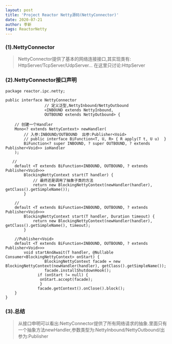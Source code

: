 ```yaml
---
layout: post
title: 'Project Reactor Netty源码(NettyConnector)'
date: 2020-07-21
author: 李新
tags: ReactorNetty
---
```


### (1).NettyConnector
> NettyConnector提供了基本的网络连接接口,其实现类有:  
HttpServer/TcpServer/UdpServer...
在这里只讨论:HttpServer

### (2).NettyConnector接口声明
```
package reactor.ipc.netty;

public interface NettyConnector
                 // 定义泛型,NettyInbound/NettyOutbound
                 <INBOUND extends NettyInbound, 
                 OUTBOUND extends NettyOutbound> {
    
    // 创建一个Handler
    Mono<? extends NettyContext> newHandler(  
        // 入参:INBOUND/OUTBOUND  出参:Publisher<Void>
        // public interface BiFunction<T, U, R> { R apply(T t, U u)  }
        BiFunction<? super INBOUND, ? super OUTBOUND, ? extends Publisher<Void>> ioHandler
    );
 
   // 
    default <T extends BiFunction<INBOUND, OUTBOUND, ? extends Publisher<Void>>>
        BlockingNettyContext start(T handler) {
            // 最终还是调用了抽象子类的方法 
            return new BlockingNettyContext(newHandler(handler), getClass().getSimpleName());
        }
 
    // 
    default <T extends BiFunction<INBOUND, OUTBOUND, ? extends Publisher<Void>>>
        BlockingNettyContext start(T handler, Duration timeout) {
            return new BlockingNettyContext(newHandler(handler), getClass().getSimpleName(), timeout);
        }

    //Publisher<Void>
    default <T extends BiFunction<INBOUND, OUTBOUND, ? extends Publisher<Void>>>
    	void startAndAwait(T handler, @Nullable Consumer<BlockingNettyContext> onStart) {
                 BlockingNettyContext facade = new BlockingNettyContext(newHandler(handler), getClass().getSimpleName());
                 facade.installShutdownHook();
		      if (onStart != null) {
			   onStart.accept(facade);
		       }
		      facade.getContext().onClose().block();
	}
}
```
### (3).总结
> 从接口申明可以看出:NettyConnector提供了所有网络请求的抽象.里面只有一个抽象方法newHandler,参数类型为:NettyInbound/NettyOutbound/出参为:Publisher<Void>
